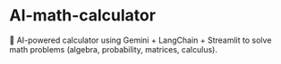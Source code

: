 # AI-math-calculator
🤖 AI-powered calculator using Gemini + LangChain + Streamlit to solve math problems (algebra, probability, matrices, calculus).
